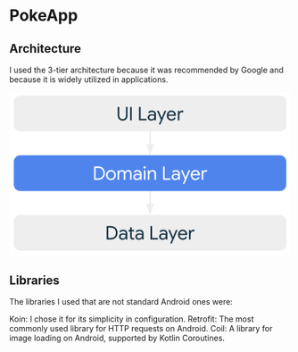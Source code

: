 # PokeApp



## Architecture
I used the 3-tier architecture because it was recommended by Google and because it is widely utilized in applications.

![](images/architecture.png)

## Libraries

The libraries I used that are not standard Android ones were:

Koin: I chose it for its simplicity in configuration.
Retrofit: The most commonly used library for HTTP requests on Android.
Coil: A library for image loading on Android, supported by Kotlin Coroutines.